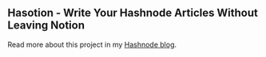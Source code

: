 ## Hasotion - Write Your Hashnode Articles Without Leaving Notion
Read more about this project in my [Hashnode blog](https://blog.osadavidath.com/introducing-hasotion-a-platform-to-write-your-hashnode-articles-from-notion).
